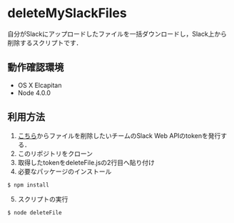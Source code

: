 # deleteMySlackFiles

自分がSlackにアップロードしたファイルを一括ダウンロードし，Slack上から削除するスクリプトです．

## 動作確認環境

* OS X Elcapitan
* Node 4.0.0

## 利用方法

1. [こちら](https://api.slack.com/web)からファイルを削除したいチームのSlack Web APIのtokenを発行する．
2. このリポジトリをクローン
3. 取得したtokenをdeleteFile.jsの2行目へ貼り付け
4. 必要なパッケージのインストール
 ```
 $ npm install
 ```
5. スクリプトの実行
 ```
 $ node deleteFile
 ```
